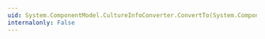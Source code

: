 ```yaml
---
uid: System.ComponentModel.CultureInfoConverter.ConvertTo(System.ComponentModel.ITypeDescriptorContext,System.Globalization.CultureInfo,System.Object,System.Type)
internalonly: False
---
```

